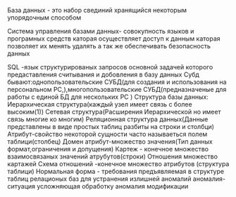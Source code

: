 База данных - это набор свединий хранящийся некоторым упорядочным способом

Система управления базами данных- совокупность языков и програмных средств каторая осуществляет доступ к данным каторая позволяет их менять удалять а так же обеспечивать безопасность данных

SQL -язык структурированых запросов основной задачей которого предаставления считывания и добовления в базу данных
Субд бывают:однопользовательские СУБД(для создания и использования на персональном PC,),многопользовательские СУБД(предназначеные для работы с единой БД для нескольких PC )
Структура базы данных:
Иерархическая структура(каждый узел имеет связь с более высоким(1))
Сетевая структура(Расширения Иерархической но имеет связь многие ко многим) 
Реляционная структура данных(Данные представлены в виде простых таблиц разбиты на строки и столбци)
Атрибут-свойство некоторой сущности часто называеться полем таблици(столбец)
Домен атрибут-множество значения(Тип данных формат,ограничения и допущения)
Картеж - конечное множество взаимосвязаных значений атрубутов(строки)
Отношения множество картажей
Схема отношений -конечное множество атрибутов (структура таблици)
Нормальная форма - требования предъявляемая в структуре таблиц релационых баз для устранения излишней аномалий 
аномалия- ситуация усложняющая обработку
аномалия модификации